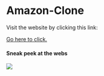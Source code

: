 # Amazon-Clone
Visit the website by clicking this link: <p> <a href="https://simranspatel.github.io/Amazon-Clone/">Go here to click.</a> </p>
<h4>Sneak peek at the webs</h4>

<img src="https://i.imgur.com/xbbz8LL.png" >
